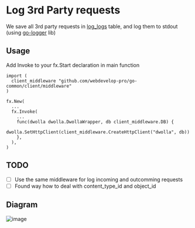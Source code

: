 # Log 3rd Party requests

We save all 3rd party requests in [log_logs](https://github.com/webdevelop-pro/i-migration-service/blob/dev/migrations/04_log_logs/01_init.sql#L16) table, and log them to stdout (using [go-logger](https://github.com/webdevelop-pro/go-common/logger) lib)

## Usage

Add Invoke to your fx.Start declaration in main function

```
import (
  client_middleware "github.com/webdevelop-pro/go-common/client/middleware"
)

fx.New(
  ...
  fx.Invoke(
    ...
    func(dwolla dwolla.DwollaWrapper, db client_middleware.DB) {
        dwolla.SetHttpClient(client_middleware.CreateHttpClient("dwolla", db))
    },
  ),
)

```

## TODO
- [ ] Use the same middleware for log incoming and outcomming requests
- [ ] Found way how to deal with content_type_id and object_id

## Diagram
![image](https://github.com/webdevelop-pro/go-common/assets/10445445/09295949-e76f-4303-8c44-c45f699ae266)
